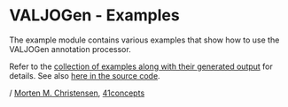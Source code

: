 <a name="jumbotron-start"/>

# VALJOGen - Examples

The example module contains various examples that show how to use the VALJOGen annotation processor.

Refer to the [collection of examples along with their generated output](http://valjogen.41concepts.com/examples.html) for details. See also [here in the source code](src/main/java/com/fortyoneconcepts/valjogen/examples).

<a name="jumbotron-end"/>

/ [Morten M. Christensen](http://www.linkedin.com/in/mortench), [41concepts](http://www.41concepts.com)
